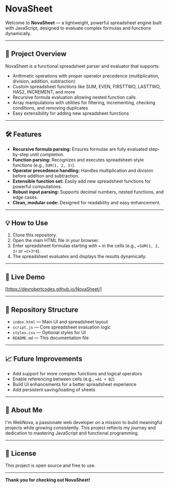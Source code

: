 # NovaSheet

Welcome to **NovaSheet** — a lightweight, powerful spreadsheet engine built with JavaScript, designed to evaluate complex formulas and functions dynamically.

---

## 🚀 Project Overview

NovaSheet is a functional spreadsheet parser and evaluator that supports:

- Arithmetic operations with proper operator precedence (multiplication, division, addition, subtraction)
- Custom spreadsheet functions like SUM, EVEN, FIRSTTWO, LASTTWO, HAS2, INCREMENT, and more
- Recursive formula evaluation allowing nested function calls
- Array manipulations with utilities for filtering, incrementing, checking conditions, and removing duplicates
- Easy extensibility for adding new spreadsheet functions

---

## 🛠️ Features

- **Recursive formula parsing:** Ensures formulas are fully evaluated step-by-step until completion.
- **Function parsing:** Recognizes and executes spreadsheet-style functions (e.g., `SUM(1, 2, 3)`).
- **Operator precedence handling:** Handles multiplication and division before addition and subtraction.
- **Extensible function set:** Easily add new spreadsheet functions for powerful computations.
- **Robust input parsing:** Supports decimal numbers, nested functions, and edge cases.
- **Clean, modular code:** Designed for readability and easy enhancement.

---

## 💡 How to Use

1. Clone this repository.
2. Open the main HTML file in your browser.
3. Enter spreadsheet formulas starting with `=` in the cells (e.g., `=SUM(1, 2, 3)` or `=2+3*4`).
4. The spreadsheet evaluates and displays the results dynamically.

---

## 🔗 Live Demo

[https://devrobertcodes.github.io/NovaSheet/]

---

## 📁 Repository Structure

- `index.html` — Main UI and spreadsheet layout
- `script.js` — Core spreadsheet evaluation logic
- `styles.css` — Optional styles for UI
- `README.md` — This documentation file

---

## 📈 Future Improvements

- Add support for more complex functions and logical operators
- Enable referencing between cells (e.g., `=A1 + B2`)
- Build UI enhancements for a better spreadsheet experience
- Add persistent saving/loading of sheets

---

## 🙌 About Me

I'm WebNova, a passionate web developer on a mission to build meaningful projects while growing consistently. This project reflects my journey and dedication to mastering JavaScript and functional programming.

---

## 📜 License

This project is open source and free to use.

---

**Thank you for checking out NovaSheet!**


